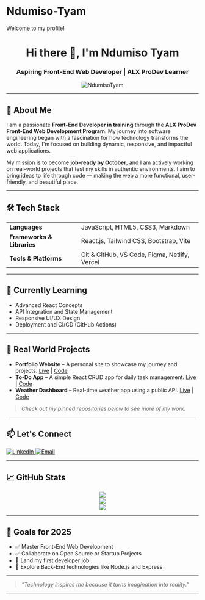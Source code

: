 # Ndumiso-Tyam
Welcome to my profile!
<!-- GitHub Profile README Template -->

<h1 align="center">Hi there 👋, I'm Ndumiso Tyam</h1>
<h3 align="center">Aspiring Front-End Web Developer | ALX ProDev Learner</h3>

<p align="center">
  <img src="https://komarev.com/ghpvc/?username=NdumisoTyam&label=Profile%20views&color=0e75b6&style=flat" alt="NdumisoTyam" />
</p>

---

## 🚀 About Me

I am a passionate **Front-End Developer in training** through the <strong>ALX ProDev Front-End Web Development Program</strong>. My journey into software engineering began with a fascination for how technology transforms the world. Today, I'm focused on building dynamic, responsive, and impactful web applications.

My mission is to become <strong>job-ready by October</strong>, and I am actively working on real-world projects that test my skills in authentic environments. I aim to bring ideas to life through code — making the web a more functional, user-friendly, and beautiful place.

---

## 🛠️ Tech Stack

<table>
  <tr>
    <td><strong>Languages</strong></td>
    <td>JavaScript, HTML5, CSS3, Markdown</td>
  </tr>
  <tr>
    <td><strong>Frameworks & Libraries</strong></td>
    <td>React.js, Tailwind CSS, Bootstrap, Vite</td>
  </tr>
  <tr>
    <td><strong>Tools & Platforms</strong></td>
    <td>Git & GitHub, VS Code, Figma, Netlify, Vercel</td>
  </tr>
</table>

---

## 🌱 Currently Learning

- Advanced React Concepts  
- API Integration and State Management  
- Responsive UI/UX Design  
- Deployment and CI/CD (GitHub Actions)

---

## 💼 Real World Projects

- **Portfolio Website** – A personal site to showcase my journey and projects. [Live](#) | [Code](#)  
- **To-Do App** – A simple React CRUD app for daily task management. [Live](#) | [Code](#)  
- **Weather Dashboard** – Real-time weather app using a public API. [Live](#) | [Code](#)  

> *Check out my pinned repositories below to see more of my work.*

---

## 📫 Let's Connect

<p align="left">
  <a href="https://www.linkedin.com/in/your-link" target="_blank">
    <img src="https://img.shields.io/badge/LinkedIn-blue?style=for-the-badge&logo=linkedin" alt="LinkedIn">
  </a>
  <a href="mailto:your.email@example.com">
    <img src="https://img.shields.io/badge/Email-D14836?style=for-the-badge&logo=gmail&logoColor=white" alt="Email">
  </a>
</p>

---

## 📈 GitHub Stats

<p align="center">
  <img src="https://github-readme-stats.vercel.app/api?username=NdumisoTyam&show_icons=true&theme=tokyonight" />
  <br />
  <img src="https://github-readme-streak-stats.herokuapp.com/?user=NdumisoTyam&theme=tokyonight" />
  <br />
  <img src="https://github-readme-stats.vercel.app/api/top-langs/?username=NdumisoTyam&layout=compact&theme=tokyonight" />
</p>

---

## 🎯 Goals for 2025

- ✅ Master Front-End Web Development
- ✅ Collaborate on Open Source or Startup Projects
- 🔲 Land my first developer job
- 🔲 Explore Back-End technologies like Node.js and Express

---

> *“Technology inspires me because it turns imagination into reality.”*

---

